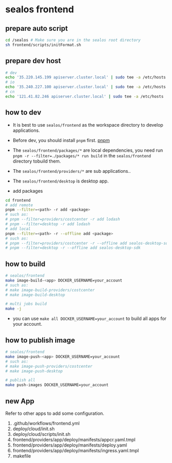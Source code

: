 # sealos frontend

## prepare auto script

```bash
cd /sealos # Make sure you are in the sealos root directory
sh frontend/scripts/initFormat.sh
```

## prepare dev host

```bash
# dev
echo '35.220.145.199 apiserver.cluster.local' | sudo tee -a /etc/hosts
# io
echo '35.240.227.100 apiserver.cluster.local' | sudo tee -a /etc/hosts
# cn
echo '121.41.82.246 apiserver.cluster.local' | sudo tee -a /etc/hosts
```

## how to dev

- It is best to use `sealos/frontend` as the workspace directory to develop applications.
- Before dev, you should install `pnpm` first. [pnpm](https://pnpm.io/zh/)
- The `sealos/frontend/packages/*` are local dependencies, you need run `pnpm -r --filter=./packages/* run build` in the `sealos/frontend` directory tobuild them.
- The `sealos/frontend/providers/*` are sub applications..
- The `sealos/frontend/desktop` is desktop app.

- add packages

```bash
cd frontend
# add remote
pnpm --filter=<path> -r add <package>
# such as:
# pnpm --filter=providers/costcenter -r add lodash
# pnpm --filter=desktop -r add lodash
# add local
pnpm --filter=<path> -r --offline add <package>
# such as:
# pnpm --filter=providers/costcenter -r --offline add sealos-desktop-sdk
# pnpm --filter=desktop -r --offline add sealos-desktop-sdk
```

## how to build

```bash
# sealos/frontend
make image-build-<app> DOCKER_USERNAME=your_account
# such as:
# make image-build-providers/costcenter
# make image-build-desktop

# multi jobs build
make -j
```

- you can use `make all DOCKER_USERNAME=your_account` to build all apps for your account.

## how to publish image

```bash
# sealos/frontend
make image-push-<app> DOCKER_USERNAME=your_account
# such as:
# make image-push-providers/costcenter
# make image-push-desktop

# publish all
make push-images DOCKER_USERNAME=your_account
```

## new App

Refer to other apps to add some configuration.

1. .github/workflows/frontend.yml
2. deploy/cloud/init.sh
3. deploy/cloud/scripts/init.sh
4. frontend/providers/app/deploy/manifests/appcr.yaml.tmpl
5. frontend/providers/app/deploy/manifests/deploy.yaml
6. frontend/providers/app/deploy/manifests/ingress.yaml.tmpl
7. makefile

